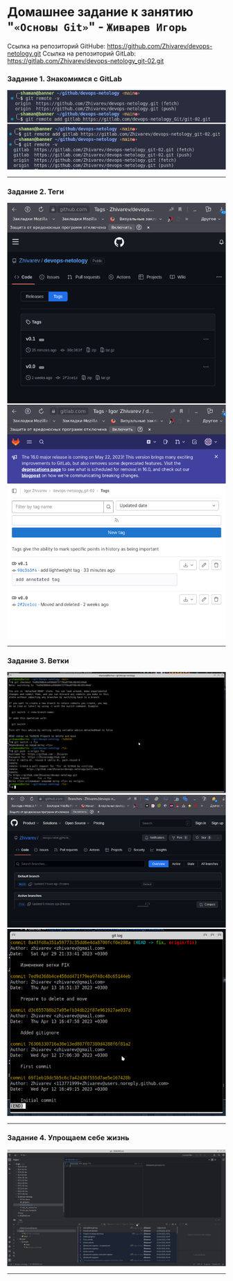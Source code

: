 # Домашнее задание к занятию "`«Основы Git»`" - `Живарев Игорь`

Ссылка на репозиторий GitHube: https://github.com/Zhivarev/devops-netology.git
Ссылка на репозиторий GitLab:  https://gitlab.com/Zhivarev/devops-netology_git-02.git



### Задание 1. Знакомимся с GitLab


![Задание 1](img/14.02-01.png)
![Задание 1](img/14.02-02.png)


---

### Задание 2. Теги


![Задание 2](img/14.02-03.png)
![Задание 2](img/14.02-04.png)


---

### Задание 3. Ветки


![Задание 3](img/14.02-05.png)
![Задание 3](img/14.02-07.png)
![Задание 3](img/14.02-08.png)


---

### Задание 4. Упрощаем себе жизнь


![Задание 4](img/14.02-06.png)



---


